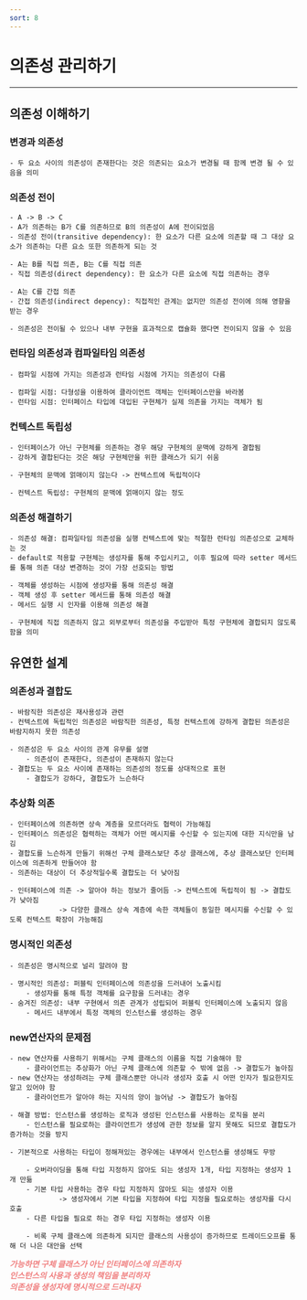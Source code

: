 ```yaml
---
sort: 8
---
```


# 의존성 관리하기

---

## 의존성 이해하기

### 변경과 의존성

    - 두 요소 사이의 의존성이 존재한다는 것은 의존되는 요소가 변경될 때 함께 변경 될 수 있음을 의미

### 의존성 전이

    - A -> B -> C
    - A가 의존하는 B가 C를 의존하므로 B의 의존성이 A에 전이되었음  
    - 의존성 전이(transitive dependency): 한 요소가 다른 요소에 의존할 때 그 대상 요소가 의존하는 다른 요소 또한 의존하게 되는 것  

    - A는 B를 직접 의존, B는 C를 직접 의존  
    - 직접 의존성(direct dependency): 한 요소가 다른 요소에 직접 의존하는 경우  

    - A는 C를 간접 의존  
    - 간접 의존성(indirect depency): 직접적인 관계는 없지만 의존성 전이에 의해 영향을 받는 경우

    - 의존성은 전이될 수 있으나 내부 구현을 효과적으로 캡슐화 했다면 전이되지 않을 수 있음

### 런타임 의존성과 컴파일타임 의존성

    - 컴파일 시점에 가지는 의존성과 런타임 시점에 가지는 의존성이 다름  

    - 컴파일 시점: 다형성을 이용하여 클라이언트 객체는 인터페이스만을 바라봄  
    - 런타임 시점: 인터페이스 타입에 대입된 구현체가 실제 의존을 가지는 객체가 됨

### 컨텍스트 독립성

    - 인터페이스가 아닌 구현체를 의존하는 경우 해당 구현체의 문맥에 강하게 결합됨  
    - 강하게 결합된다는 것은 해당 구현체만을 위한 클래스가 되기 쉬움

    - 구현체의 문맥에 얽매이지 않는다 -> 컨텍스트에 독립적이다

    - 컨텍스트 독립성: 구현체의 문맥에 얽매이지 않는 정도

### 의존성 해결하기

    - 의존성 해결: 컴파일타임 의존성을 실행 컨텍스트에 맞는 적절한 런타임 의존성으로 교체하는 것  
    - default로 적용할 구현체는 생성자를 통해 주입시키고, 이후 필요에 따라 setter 메서드를 통해 의존 대상 변경하는 것이 가장 선호되는 방법

    - 객체를 생성하는 시점에 생성자를 통해 의존성 해결
    - 객체 생성 후 setter 메서드를 통해 의존성 해결
    - 메서드 실행 시 인자를 이용해 의존성 해결

    - 구현체에 직접 의존하지 않고 외부로부터 의존성을 주입받아 특정 구현체에 결합되지 않도록 함을 의미 

## 유연한 설계

### 의존성과 결합도

    - 바람직한 의존성은 재사용성과 관련
    - 컨텍스트에 독립적인 의존성은 바람직한 의존성, 특정 컨텍스트에 강하게 결합된 의존성은 바람지하지 못한 의존성

    - 의존성은 두 요소 사이의 관계 유무를 설명
        - 의존성이 존재한다, 의존성이 존재하지 않는다
    - 결합도는 두 요소 사이에 존재하는 의존성의 정도를 상대적으로 표현
        - 결합도가 강하다, 결합도가 느슨하다

### 추상화 의존

    - 인터페이스에 의존하면 상속 계층을 모르더라도 협력이 가능해짐
    - 인터페이스 의존성은 협력하는 객체가 어떤 메시지를 수신할 수 있는지에 대한 지식만을 남김
    - 결합도를 느슨하게 만들기 위해선 구체 클래스보단 추상 클래스에, 추상 클래스보단 인터페이스에 의존하게 만들어야 함
    - 의존하는 대상이 더 추상적일수록 결합도는 더 낮아짐
    
    - 인터페이스에 의존 -> 알아야 하는 정보가 줄어듬 -> 컨텍스트에 독립적이 됨 -> 결합도가 낮아짐
                -> 다양한 클래스 상속 계층에 속한 객체들이 동일한 메시지를 수신할 수 있도록 컨텍스트 확장이 가능해짐

### 명시적인 의존성

    - 의존성은 명시적으로 널리 알려야 함

    - 명시적인 의존성: 퍼블릭 인터페이스에 의존성을 드러내어 노출시킴
        - 생성자를 통해 특정 객체를 요구함을 드러내는 경우
    - 숨겨진 의존성: 내부 구현에서 의존 관계가 성립되어 퍼블릭 인터페이스에 노출되지 않음
        - 메서드 내부에서 특정 객체의 인스턴스를 생성하는 경우

### new연산자의 문제점

    - new 연산자를 사용하기 위해서는 구체 클래스의 이름을 직접 기술해야 함
        - 클라이언트는 추상화가 아닌 구체 클래스에 의존할 수 밖에 없음 -> 결합도가 높아짐
    - new 연산자는 생성하려는 구체 클래스뿐만 아니라 생성자 호출 시 어떤 인자가 필요한지도 알고 있어야 함
        - 클라이언트가 알아야 하는 지식의 양이 늘어남 -> 결합도가 높아짐

    - 해결 방법: 인스턴스를 생성하는 로직과 생성된 인스턴스를 사용하는 로직을 분리
        - 인스턴스를 필요로하는 클라이언트가 생성에 관한 정보를 알지 못해도 되므로 결합도가 증가하는 것을 방지

    - 기본적으로 사용하는 타입이 정해져있는 경우에는 내부에서 인스턴스를 생성해도 무방

        - 오버라이딩을 통해 타입 지정하지 않아도 되는 생성자 1개, 타입 지정하는 생성자 1개 만듦 
        - 기본 타입 사용하는 경우 타입 지정하지 않아도 되는 생성자 이용
                -> 생성자에서 기본 타입을 지정하여 타입 지정을 필요로하는 생성자를 다시 호출
        - 다른 타입을 필요로 하는 경우 타입 지정하는 생성자 이용

        - 비록 구체 클래스에 의존하게 되지만 클래스의 사용성이 증가하므로 트레이드오프를 통해 더 나은 대안을 선택

***<span style="color:#f08080">
가능하면 구체 클래스가 아닌 인터페이스에 의존하자  
인스턴스의 사용과 생성의 책임을 분리하자  
의존성을 생성자에 명시적으로 드러내자
</span>***







